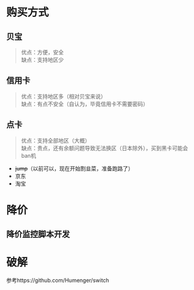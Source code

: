 # 购买方式
## 贝宝
> 优点：方便，安全 \
> 缺点：支持地区少
## 信用卡
> 优点：支持地区多（相对贝宝来说）\
> 缺点：有点不安全（自认为，毕竟信用卡不需要密码）
## 点卡
> 优点：支持全部地区（大概）\
> 缺点：贵点，还有余额问题导致无法换区（日本除外），买到黑卡可能会ban机
- ~~jump~~（以前可以，现在开始割韭菜，准备跑路了）
- 京东
- 淘宝
# 降价

## 降价监控脚本开发

# 破解
参考https://github.com/Humenger/switch

